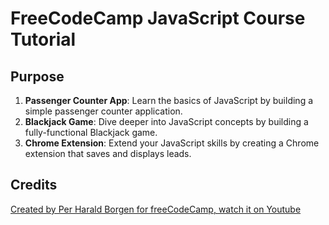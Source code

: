 # FreeCodeCamp JavaScript Course Tutorial

## Purpose
1. **Passenger Counter App**: Learn the basics of JavaScript by building a simple passenger counter application.
2. **Blackjack Game**: Dive deeper into JavaScript concepts by building a fully-functional Blackjack game.
3. **Chrome Extension**: Extend your JavaScript skills by creating a Chrome extension that saves and displays leads.

## Credits

[Created by Per Harald Borgen for freeCodeCamp, watch it on Youtube](https://www.youtube.com/watch?v=jS4aFq5-91M&t)
